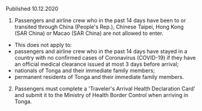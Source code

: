 Published 10.12.2020 
1. Passengers and airline crew who in the past 14 days have been to or transited through China (People's Rep.), Chinese Taipei, Hong Kong (SAR China) or Macao (SAR China) are not allowed to enter. 
- This does not apply to: 
- passengers and airline crew who in the past 14 days have stayed in a country with no confirmed cases of Coronavirus (COVID-19) if they have an official medical clearance issued at most 3 days before arrival;
- nationals of Tonga and their immediate family members;
- permanent residents of Tonga and their immediate family members.
2. Passengers must complete a 'Traveler's Arrival Health Declaration Card' and submit it to the Ministry of Health Border Control when arriving in Tonga.

